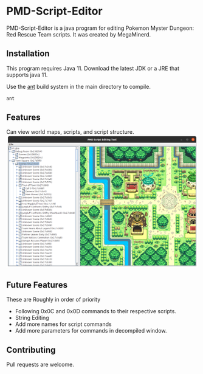 # PMD-Script-Editor

PMD-Script-Editor is a java program for editing Pokemon Myster Dungeon: Red Rescue Team scripts. It was created by MegaMinerd.

## Installation

This program requires Java 11. Download the latest JDK or a JRE that supports java 11.

Use the [ant](https://ant.apache.org/) build system in the main directory to compile.

```bash
ant
```

## Features
Can view world maps, scripts, and script structure.
![Screenshot of PMD Script Editor with map open.](Preview.png)

## Future Features
These are Roughly in order of priority
* Following 0x0C and 0x0D commands to their respective scripts.
* String Editing
* Add more names for script commands
* Add more parameters for commands in decompiled window.


## Contributing
Pull requests are welcome.
